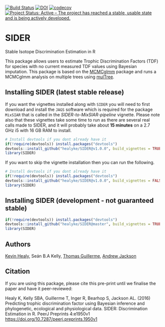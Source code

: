 [![Build Status](https://travis-ci.org/healyke/SIDER.svg?branch=master)](https://travis-ci.org/healyke/SIDER)
[![DOI](https://zenodo.org/badge/45869597.svg)](https://zenodo.org/badge/latestdoi/45869597)
[![codecov](https://codecov.io/gh/healyke/SIDER/branch/master/graph/badge.svg)](https://codecov.io/gh/healyke/SIDER)
[![Project Status: Active – The project has reached a stable, usable state and is being actively developed.](http://www.repostatus.org/badges/latest/active.svg)](http://www.repostatus.org/#active)
# SIDER
Stable Isotope Discrimination Estimation in R

This package allows users to estimate Trophic Discrimination Factors (TDF) for species with no current measured TDF values using Bayesian imputation. 
This package is based on the [MCMCglmm](http://cran.r-project.org/web/packages/MCMCglmm/index.html) package
and runs a MCMCglmm analysis on multiple trees using [mulTree](https://github.com/TGuillerme/mulTree).


## Installing SIDER (latest stable release)

If you want the vignettes installed along with `SIDER` you will need to first download and install the `JAGS` software which is required for the package `MixSIAR` that is called in the *SIDER-to-MixSIAR-pipeline* vignette. Please note also that these vignettes take some time to run as there are several real calls made to SIDER, and it will probably take about **15 minutes** on a 2.7 GHz i5 with 16 GB RAM to install.

```r
# Install devtools if you dont already have it
if(!require(devtools)) install.packages("devtools")
devtools::install_github("healyke/SIDER@v1.0.0", build_vignettes = TRUE)
library(SIDER)
```

If you want to skip the vignette installation then you can run the following.

```r
# Install devtools if you dont already have it
if(!require(devtools)) install.packages("devtools")
devtools::install_github("healyke/SIDER@v1.0.0", build_vignettes = FALSE)
library(SIDER)
```

## Installing SIDER (development - not guaranteed stable)
```r
if(!require(devtools)) install.packages("devtools")
devtools::install_github("healyke/SIDER@master", build_vignettes = TRUE)
library(SIDER)
```


Authors
-------
[Kevin Healy](http://healyke.github.io), Seán B.A Kelly, [Thomas Guillerme](http://tguillerme.github.io), [Andrew Jackson](https://github.com/AndrewLJackson)

Citation
-------
If you are using this package, please cite this pre-print until we finalise the paper and have it peer-reviewed:

Healy K, Kelly SBA, Guillerme T, Inger R, Bearhop S, Jackson AL. (2016) Predicting trophic discrimination factor using Bayesian inference and phylogenetic, ecological and physiological data. SIDER: Discrimination Estimation in R. PeerJ Preprints 4:e1950v1 https://doi.org/10.7287/peerj.preprints.1950v1
